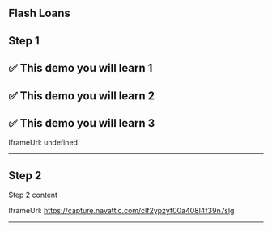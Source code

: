 ## Flash Loans


## Step 1

## ✅ This demo you will learn 1
## ✅ This demo you will learn 2
## ✅ This demo you will learn 3    

IframeUrl: undefined    


---
## Step 2

Step 2 content    

IframeUrl: https://capture.navattic.com/clf2ypzyf00a408l4f39n7slg    


---
